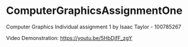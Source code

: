 # ComputerGraphicsAssignmentOne
Computer Graphics Individual assignment 1 by Isaac Taylor - 100785267

Video Demonstration: https://youtu.be/5HbDjfF_zgY
